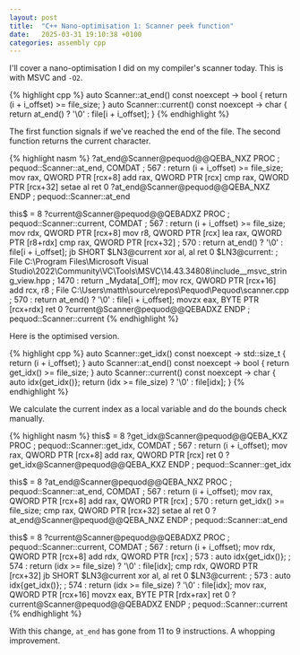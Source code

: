 ```yaml
---
layout: post
title:  "C++ Nano-optimisation 1: Scanner peek function"
date:   2025-03-31 19:10:38 +0100
categories: assembly cpp
---
```


I'll cover a nano-optimisation I did on my compiler's scanner today.
This is with MSVC and `-O2`.

{% highlight cpp %}
auto Scanner::at_end() const noexcept -> bool {
    return (i + i_offset) >= file_size;
}
auto Scanner::current() const noexcept -> char {
    return at_end() ? '\0' : file[i + i_offset];
}
{% endhighlight %}

The first function signals if we've reached the end of the file.
The second function returns the current character.

{% highlight nasm %}
?at_end@Scanner@pequod@@QEBA_NXZ PROC			; pequod::Scanner::at_end, COMDAT
; 567  :     return (i + i_offset) >= file_size;
	mov	rax, QWORD PTR [rcx+8]
	add	rax, QWORD PTR [rcx]
	cmp	rax, QWORD PTR [rcx+32]
	setae	al
	ret	0
?at_end@Scanner@pequod@@QEBA_NXZ ENDP			; pequod::Scanner::at_end

this$ = 8
?current@Scanner@pequod@@QEBADXZ PROC			; pequod::Scanner::current, COMDAT
; 567  :     return (i + i_offset) >= file_size;
	mov	rdx, QWORD PTR [rcx+8]
	mov	r8, QWORD PTR [rcx]
	lea	rax, QWORD PTR [r8+rdx]
	cmp	rax, QWORD PTR [rcx+32]
; 570  :     return at_end() ? '\0' : file[i + i_offset];
	jb	SHORT $LN3@current
	xor	al, al
	ret	0
$LN3@current:
; File C:\Program Files\Microsoft Visual Studio\2022\Community\VC\Tools\MSVC\14.43.34808\include\__msvc_string_view.hpp
; 1470 :         return _Mydata[_Off];
	mov	rcx, QWORD PTR [rcx+16]
	add	rcx, r8
; File C:\Users\matth\source\repos\Pequod\Pequod\scanner.cpp
; 570  :     return at_end() ? '\0' : file[i + i_offset];
	movzx	eax, BYTE PTR [rcx+rdx]
	ret	0
?current@Scanner@pequod@@QEBADXZ ENDP			; pequod::Scanner::current
{% endhighlight %}

Here is the optimised version.

{% highlight cpp %}
auto Scanner::get_idx() const noexcept -> std::size_t {
    return (i + i_offset);
}
auto Scanner::at_end() const noexcept -> bool {
    return get_idx() >= file_size;
}
auto Scanner::current() const noexcept -> char {
    auto idx{get_idx()};
    return (idx >= file_size) ? '\0' : file[idx];
}
{% endhighlight %}

We calculate the current index as a local variable and do the bounds check manually.

{% highlight nasm %}
this$ = 8
?get_idx@Scanner@pequod@@QEBA_KXZ PROC			; pequod::Scanner::get_idx, COMDAT
; 567  :     return (i + i_offset);
	mov	rax, QWORD PTR [rcx+8]
	add	rax, QWORD PTR [rcx]
	ret	0
?get_idx@Scanner@pequod@@QEBA_KXZ ENDP			; pequod::Scanner::get_idx

this$ = 8
?at_end@Scanner@pequod@@QEBA_NXZ PROC			; pequod::Scanner::at_end, COMDAT
; 567  :     return (i + i_offset);
	mov	rax, QWORD PTR [rcx+8]
	add	rax, QWORD PTR [rcx]
; 570  :     return get_idx() >= file_size;
	cmp	rax, QWORD PTR [rcx+32]
	setae	al
	ret	0
?at_end@Scanner@pequod@@QEBA_NXZ ENDP			; pequod::Scanner::at_end

this$ = 8
?current@Scanner@pequod@@QEBADXZ PROC			; pequod::Scanner::current, COMDAT
; 567  :     return (i + i_offset);
	mov	rdx, QWORD PTR [rcx+8]
	add	rdx, QWORD PTR [rcx]
; 573  :     auto idx{get_idx()};
; 574  :     return (idx >= file_size) ? '\0' : file[idx];
	cmp	rdx, QWORD PTR [rcx+32]
	jb	SHORT $LN3@current
	xor	al, al
	ret	0
$LN3@current:
; 573  :     auto idx{get_idx()};
; 574  :     return (idx >= file_size) ? '\0' : file[idx];
	mov	rax, QWORD PTR [rcx+16]
	movzx	eax, BYTE PTR [rdx+rax]
	ret	0
?current@Scanner@pequod@@QEBADXZ ENDP			; pequod::Scanner::current
{% endhighlight %}

With this change, `at_end` has gone from 11 to 9 instructions.
A whopping improvement.